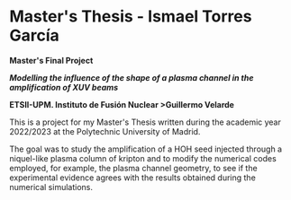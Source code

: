 # Master's Thesis - Ismael Torres García

**Master's Final Project**

***Modelling the influence of the shape of a plasma channel in the amplification of XUV beams***

**ETSII-UPM. Instituto de Fusión Nuclear >Guillermo Velarde**

This is a project for my Master's Thesis written during the academic year 2022/2023 at the Polytechnic University of Madrid.

The goal was to study the amplification of a HOH seed injected through a niquel-like plasma column of kripton and to modify the numerical codes 
employed, for example, the plasma channel geometry, to see if the experimental evidence agrees with the results obtained during the numerical simulations.
